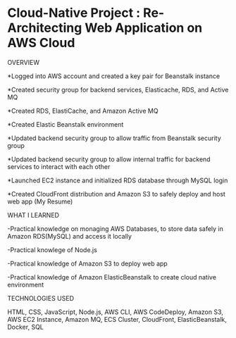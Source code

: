# Cloud-Native Project : Re-Architecting Web Application on AWS Cloud

OVERVIEW


*Logged into AWS account and created a key pair for Beanstalk instance

*Created security group for backend services, Elasticache, RDS, and Active MQ

*Created RDS, ElastiCache, and Amazon Active MQ

*Created Elastic Beanstalk environment

*Updated backend security group to allow traffic from Beanstalk security group

*Updated backend security group to allow internal traffic for backend services to interact with each other

*Launched EC2 instance and initialized RDS database through MySQL login

*Created CloudFront distribution and Amazon S3 to safely deploy and host web app (My Resume) 




WHAT I LEARNED


-Practical knowledge on monaging AWS Databases, to store data safely in Amazon RDS(MySQL) and access it locally

-Practical knowlege of Node.js

-Practical knowledge of Amazon S3 to deploy web app

-Practical knowledge of Amazon ElasticBeanstalk to create cloud native environment



TECHNOLOGIES USED


HTML, CSS, JavaScript, Node.js, AWS CLI, AWS CodeDeploy, Amazon S3, AWS EC2 Instance, Amazon MQ, ECS Cluster, CloudFront, ElasticBeanstalk, Docker, SQL 

